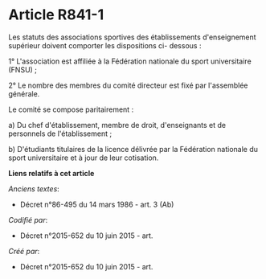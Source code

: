 # Article R841-1

Les statuts des associations sportives des établissements d'enseignement supérieur doivent comporter les dispositions ci-
dessous :

1° L'association est affiliée à la Fédération nationale du sport universitaire (FNSU) ;

2° Le nombre des membres du comité directeur est fixé par l'assemblée générale.

Le comité se compose paritairement :

a) Du chef d'établissement, membre de droit, d'enseignants et de personnels de l'établissement ;

b) D'étudiants titulaires de la licence délivrée par la Fédération nationale du sport universitaire et à jour de leur
cotisation.

**Liens relatifs à cet article**

_Anciens textes_:

  - Décret n°86-495 du 14 mars 1986 - art. 3 (Ab)

_Codifié par_:

  - Décret n°2015-652 du 10 juin 2015 - art.

_Créé par_:

  - Décret n°2015-652 du 10 juin 2015 - art.
